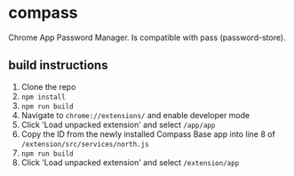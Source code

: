 # compass
Chrome App Password Manager.  Is compatible with pass (password-store).

## build instructions

1. Clone the repo
2. `npm install`
3. `npm run build`
4. Navigate to `chrome://extensions/` and enable developer mode
5. Click 'Load unpacked extension' and select `/app/app`
6. Copy the ID from the newly installed Compass Base app into line 8 of `/extension/src/services/north.js`
7. `npm run build`
8. Click 'Load unpacked extension' and select `/extension/app`
